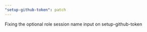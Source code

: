 ```yaml
---
"setup-github-token": patch
---
```


Fixing the optional role session name input on setup-github-token
